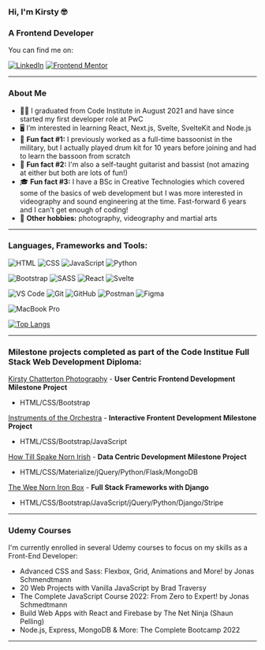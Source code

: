 ### Hi, I'm Kirsty 🤓
### A Frontend Developer 

You can find me on:

[![LinkedIn](https://img.shields.io/badge/LinkedIn-0077B5?style=for-the-badge&logo=linkedin&logoColor=white)](https://www.linkedin.com/in/kirsty-c-154781a4/)
[![Frontend Mentor](https://img.shields.io/badge/frontend_mentor-ed2b49?style=for-the-badge&logo=frontend-mentor&logoColor=white)](https://www.frontendmentor.io/profile/KirstChat)

---

### About Me

- 👩‍💻 I graduated from Code Institute in August 2021 and have since started my first developer role at PwC
- 🖥 I’m interested in learning React, Next.js, Svelte, SvelteKit and Node.js
- 🥁 **Fun fact #1:** I previously worked as a full-time bassoonist in the military, but I actually played drum kit for 10 years before joining and had to learn the bassoon from scratch
- 🎸 **Fun fact #2:** I'm also a self-taught guitarist and bassist (not amazing at either but both are lots of fun!)
- 🎓 **Fun fact #3:** I have a BSc in Creative Technologies which covered some of the basics of web development but I was more interested in videography and sound engineering at the time. Fast-forward 6 years and I can't get enough of coding! 
- 📸 **Other hobbies:** photography, videography and martial arts

---

### Languages, Frameworks and Tools:

![HTML](https://img.shields.io/badge/-HTML5-E34F26?logo=html5&logoColor=white&style=for-the-badge)
![CSS](https://img.shields.io/badge/-CSS3-1572B6?logo=css3&logoColor=white&style=for-the-badge)
![JavaScript](https://img.shields.io/badge/javascript-%23323330.svg?style=for-the-badge&logo=javascript&logoColor=%23F7DF1E)
![Python](https://img.shields.io/badge/python-3670A0?style=for-the-badge&logo=python&logoColor=ffdd54)

![Bootstrap](https://img.shields.io/badge/-Bootstrap-7952B3?logo=bootstrap&logoColor=white&style=for-the-badge)
![SASS](https://img.shields.io/badge/-sass-CC6699?logo=sass&logoColor=white&style=for-the-badge)
![React](https://img.shields.io/badge/React-20232A?style=for-the-badge&logo=react&logoColor=61DAFB)
![Svelte](https://img.shields.io/badge/svelte-%23f1413d.svg?style=for-the-badge&logo=svelte&logoColor=white)

![VS Code](https://img.shields.io/badge/-VS%20Code-007ACC?logo=visual-studio-code&logoColor=white&style=for-the-badge)
![Git](https://img.shields.io/badge/-Git-F05032?logo=git&logoColor=white&style=for-the-badge)
![GitHub](https://img.shields.io/badge/-GitHub-181717?logo=github&logoColor=white&style=for-the-badge)
![Postman](https://img.shields.io/badge/Postman-FF6C37?style=for-the-badge&logo=postman&logoColor=white)
![Figma](https://img.shields.io/badge/figma-%23F24E1E.svg?style=for-the-badge&logo=figma&logoColor=white)

![MacBook Pro](https://img.shields.io/badge/Apple-MacBook_Pro_2017-999999?style=for-the-badge&logo=apple&logoColor=white)

[![Top Langs](https://github-readme-stats.vercel.app/api/top-langs/?username=KirstChat&layout=compact)](https://github.com/KirstChat/github-readme-stats)

---

### Milestone projects completed as part of the Code Institue Full Stack Web Development Diploma:
  
[Kirsty Chatterton Photography](https://github.com/KirstChat/kirsty-chatterton-photography) - **User Centric Frontend Development Milestone Project** 
- HTML/CSS/Bootstrap

[Instruments of the Orchestra](https://github.com/KirstChat/instruments-of-the-orchestra) - **Interactive Frontent Development Milestone Project**
- HTML/CSS/Bootstrap/JavaScript

[How Till Spake Norn Irish](https://github.com/KirstChat/how-till-spake-norn-irish) - **Data Centric Development Milestone Project**
- HTML/CSS/Materialize/jQuery/Python/Flask/MongoDB

[The Wee Norn Iron Box](https://github.com/KirstChat/the-wee-norn-iron-box) - **Full Stack Frameworks with Django**
- HTML/CSS/Bootstrap/JavaScript/jQuery/Python/Django/Stripe

---

### Udemy Courses

I'm currently enrolled in several Udemy courses to focus on my skills as a Front-End Developer:

- Advanced CSS and Sass: Flexbox, Grid, Animations and More! by Jonas Schmendtmann
- 20 Web Projects with Vanilla JavaScript by Brad Traversy
- The Complete JavaScript Course 2022: From Zero to Expert! by Jonas Schmedtmann
- Build Web Apps with React and Firebase by The Net Ninja (Shaun Pelling)
- Node.js, Express, MongoDB & More: The Complete Bootcamp 2022

---
